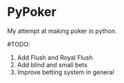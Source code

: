 # PyPoker
My attempt at making poker in python.

#TODO:
1. Add Flush and Royal Flush
2. Add blind and small bets
3. Improve betting system in general
